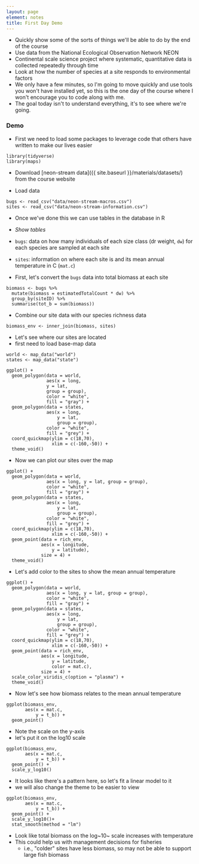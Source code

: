 ```yaml
---
layout: page
element: notes
title: First Day Demo
---
```


* Quickly show some of the sorts of things we'll be able to do by the end of the
  course
* Use data from the National Ecological Observation Network NEON
* Continental scale science project where systematic, quantitative data is collected repeatedly through time
* Look at how the number of species at a site responds to environmental factors
* We only have a few minutes, so I'm going to move quickly and use tools you
  won't have installed yet, so this is the one day of the course where I won't
  encourage you to code along with me.
* The goal today isn't to understand everything, it's to see where we're going.

### Demo

* First we need to load some packages to leverage code that others have written
  to make our lives easier

```
library(tidyverse)
library(maps)
```

* Download [neon-stream data]({{ site.baseurl }}/materials/datasets/) from the course website

* Load data

```
bugs <- read_csv("data/neon-stream-macros.csv")
sites <- read_csv("data/neon-stream-information.csv")
```

* Once we've done this we can use tables in the database in R


* *Show tables*
* `bugs`: data on how many individuals of each size class (dr weight, `dw`) for each species are sampled at each site
* `sites`: information on where each site is and its mean annual temperature in C (`mat.c`)

* First, let's convert the `bugs` data into total biomass at each site

```
biomass <- bugs %>%
  mutate(biomass = estimatedTotalCount * dw) %>%
  group_by(siteID) %>%
  summarise(tot_b = sum(biomass))
```

* Combine our site data with our species richness data

```
biomass_env <- inner_join(biomass, sites)
```

* Let's see where our sites are located
* first need to load base-map data

```
world <- map_data("world")
states <- map_data("state")

ggplot() +
  geom_polygon(data = world,
               aes(x = long, 
               y = lat, 
               group = group),
               color = "white",
               fill = "gray") +
  geom_polygon(data = states,
               aes(x = long,
                   y = lat,
                   group = group),
               color = "white",
               fill = "grey") +
  coord_quickmap(ylim = c(18,70),
                 xlim = c(-160,-50)) +
  theme_void()
```

* Now we can plot our sites over the map

```
ggplot() +
  geom_polygon(data = world,
               aes(x = long, y = lat, group = group),
               color = "white",
               fill = "gray") +
  geom_polygon(data = states,
               aes(x = long,
                   y = lat,
                   group = group),
               color = "white",
               fill = "grey") +
  coord_quickmap(ylim = c(18,70),
                 xlim = c(-160,-50)) +
  geom_point(data = rich_env,
             aes(x = longitude,
                 y = latitude),
             size = 4) +
  theme_void()
```

* Let's add color to the sites to show the mean annual temperature

```
ggplot() +
  geom_polygon(data = world,
               aes(x = long, y = lat, group = group),
               color = "white",
               fill = "gray") +
  geom_polygon(data = states,
               aes(x = long,
                   y = lat,
                   group = group),
               color = "white",
               fill = "grey") +
  coord_quickmap(ylim = c(18,70),
                 xlim = c(-160,-50)) +
  geom_point(data = rich_env,
             aes(x = longitude,
                 y = latitude,
                 color = mat.c),
             size = 4) +
  scale_color_viridis_c(option = "plasma") +
  theme_void()

```


* Now let's see how biomass relates to the mean annual temperature
```
ggplot(biomass_env,
       aes(x = mat.c,
           y = t_b)) +
  geom_point()
```

* Note the scale on the y-axis
* let's put it on the log10 scale

```
ggplot(biomass_env,
       aes(x = mat.c,
           y = t_b)) +
  geom_point() +
  scale_y_log10()
```

* It looks like there's a pattern here, so let's fit a linear model to it
* we will also change the theme to be easier to view

```
ggplot(biomass_env,
       aes(x = mat.c,
           y = t_b)) +
  geom_point() +
  scale_y_log10()+
  stat_smooth(method = "lm")
```

* Look like total biomass on the log~10~ scale increases with temperature
* This could help us with management decisions for fisheries
  * i.e., "colder" sites have less biomass, so may not be able to support large fish biomass

